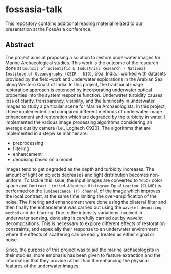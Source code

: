 # fossasia-talk
This repository contains additional reading material related to our presentation at the FossAsia conference.

## Abstract

The project aims at proposing a solution to restore underwater images for Marine Archaeological studies. This work is the outcome of the research done at `Council of Scientific & Industrial Research - National Institute of Oceanography (CSIR - NIO)`, Goa, India. I worked with datasets provided by the field-work and underwater explorations in the Arabian Sea along Western Coast of India. In this project, the traditional image restoration approach is extended by incorporating underwater optical properties into the system response function. Underwater turbidity causes loss of clarity, transparency, visibility, and the luminosity in underwater images to study a particular scene for Marine Archaeologists. In this project, I have implemented and compared different methods of underwater image enhancement and restoration which are degraded by the turbidity in water. I implemented the various image processing algorithms considering an average quality camera (i.e., Logitech C920). The algorithms that are implemented in a stepwise manner are:
* preprocessing
* filtering
* enhancement
* denoising based on a model

Images tend to get degraded as the depth and turbidity increases. The amount of light on objects decreases and light distribution becomes non-uniform. To tackle this issue, the input images are converted to `YCbCr` color space and `Contrast Limited Adaptive Histogram Equalization (CLAHE)` is performed on the `luminescence (Y) channel` of the image which improves the local contrast, at the same time limiting the over-amplification of the noise. The filtering and enhancement were done using the bilateral filter and then finally the enhancement was carried out using the `wavelet denoising method` and de-blurring. Due to the intensity variations involved in underwater sensing, denoising is carefully carried out by wavelet decompositions. This is necessary to explore different effects of restoration constraints, and especially their response to an underwater environment where the effects of scattering can be easily treated as either signal or noise.

Since, the purpose of this project was to aid the marine archaeologists in their studies, more emphasis has been given to feature extraction and the information that they provide rather than the enhancing the physical features of the underwater images.

